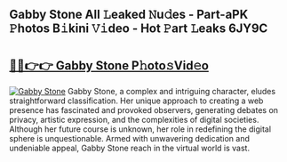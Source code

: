 ## Gabby Stone All 𝙻eaked 𝙽u𝚍es - Part-aPK 𝙿hotos B𝚒kini 𝚅𝚒deo - Hot 𝙿art 𝙻eaks 6JY9C

# <h2><a href="http://ld1aqu.urlbe.top/?page=Gabby+Stone">🔗🔗👉👉 Gabby Stone P𝚑oto𝚜Vid𝚎o</a></h2>

[![Gabby Stone](https://i.imgur.com/eBuTRDB.gif)](http://ld1aqu.urlbe.top/?page=Gabby+Stone)
Gabby Stone, a complex and intriguing character, eludes straightforward classification. Her unique approach to creating a web presence has fascinated and provoked observers, generating debates on privacy, artistic expression, and the complexities of digital societies. Although her future course is unknown, her role in redefining the digital sphere is unquestionable. Armed with unwavering dedication and undeniable appeal, Gabby Stone reach in the virtual world is vast.
